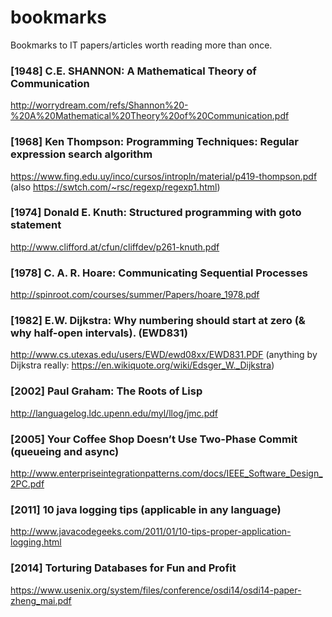 # bookmarks
Bookmarks to IT papers/articles worth reading more than once.

### [1948] C.E. SHANNON: A Mathematical Theory of Communication
http://worrydream.com/refs/Shannon%20-%20A%20Mathematical%20Theory%20of%20Communication.pdf

### [1968] Ken Thompson: Programming Techniques: Regular expression search algorithm
https://www.fing.edu.uy/inco/cursos/intropln/material/p419-thompson.pdf
(also https://swtch.com/~rsc/regexp/regexp1.html)

### [1974] Donald E. Knuth: Structured programming with goto statement
http://www.clifford.at/cfun/cliffdev/p261-knuth.pdf

### [1978] C. A. R. Hoare: Communicating Sequential Processes
http://spinroot.com/courses/summer/Papers/hoare_1978.pdf

### [1982] E.W. Dijkstra: Why numbering should start at zero (& why half-open intervals). (EWD831)
http://www.cs.utexas.edu/users/EWD/ewd08xx/EWD831.PDF
(anything by Dijkstra really: https://en.wikiquote.org/wiki/Edsger_W._Dijkstra)

### [2002] Paul Graham: The Roots of Lisp
http://languagelog.ldc.upenn.edu/myl/llog/jmc.pdf

### [2005] Your Coffee Shop Doesn’t Use Two-Phase Commit (queueing and async)
http://www.enterpriseintegrationpatterns.com/docs/IEEE_Software_Design_2PC.pdf

### [2011] 10 java logging tips (applicable in any language)
http://www.javacodegeeks.com/2011/01/10-tips-proper-application-logging.html

### [2014] Torturing Databases for Fun and Profit
https://www.usenix.org/system/files/conference/osdi14/osdi14-paper-zheng_mai.pdf

